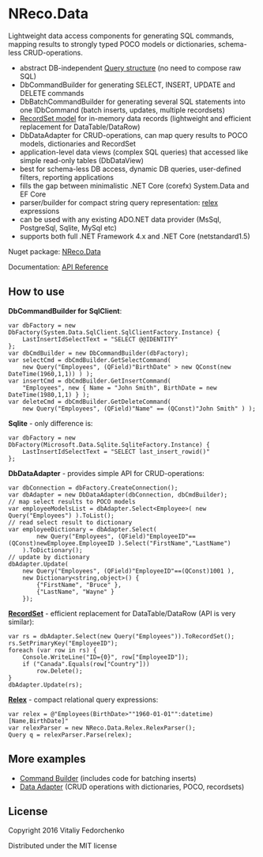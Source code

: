 # NReco.Data
Lightweight data access components for generating SQL commands, mapping results to strongly typed POCO models or dictionaries, schema-less CRUD-operations. 

* abstract DB-independent [Query structure](https://github.com/nreco/data/wiki/Query) (no need to compose raw SQL)
* DbCommandBuilder for generating SELECT, INSERT, UPDATE and DELETE commands
* DbBatchCommandBuilder for generating several SQL statements into one IDbCommand (batch inserts, updates, multiple recordsets)
* [RecordSet model](https://github.com/nreco/data/wiki/RecordSet) for in-memory data records (lightweight and efficient replacement for DataTable/DataRow)
* DbDataAdapter for CRUD-operations, can map query results to POCO models, dictionaries and RecordSet
* application-level data views (complex SQL queries) that accessed like simple read-only tables (DbDataView)
* best for schema-less DB access, dynamic DB queries, user-defined filters, reporting applications 
* fills the gap between minimalistic .NET Core (corefx) System.Data and EF Core 
* parser/builder for compact string query representation: [relex](https://github.com/nreco/data/wiki/Relex) expressions
* can be used with any existing ADO.NET data provider (MsSql, PostgreSql, Sqlite, MySql etc)
* supports both full .NET Framework 4.x and .NET Core (netstandard1.5)

Nuget package: [NReco.Data](https://www.nuget.org/packages/NReco.Data/)

Documentation: [API Reference](http://www.nrecosite.com/doc/NReco.Data/)

## How to use 	
**DbCommandBuilder for SqlClient**:
```
var dbFactory = new DbFactory(System.Data.SqlClient.SqlClientFactory.Instance) {
	LastInsertIdSelectText = "SELECT @@IDENTITY"
};
var dbCmdBuilder = new DbCommandBuilder(dbFactory);
var selectCmd = dbCmdBuilder.GetSelectCommand( 
	new Query("Employees", (QField)"BirthDate" > new QConst(new DateTime(1960,1,1)) ) );
var insertCmd = dbCmdBuilder.GetInsertCommand(
	"Employees", new { Name = "John Smith", BirthDate = new DateTime(1980,1,1) } );
var deleteCmd = dbCmdBuilder.GetDeleteCommand(
	new Query("Employees", (QField)"Name" == (QConst)"John Smith" ) );
```
**Sqlite** - only difference is:
```
var dbFactory = new DbFactory(Microsoft.Data.Sqlite.SqliteFactory.Instance) {
	LastInsertIdSelectText = "SELECT last_insert_rowid()"
};
```
**DbDataAdapter** - provides simple API for CRUD-operations:
```
var dbConnection = dbFactory.CreateConnection();
var dbAdapter = new DbDataAdapter(dbConnection, dbCmdBuilder);
// map select results to POCO models
var employeeModelsList = dbAdapter.Select<Employee>( new Query("Employees") ).ToList(); 
// read select result to dictionary
var employeeDictionary = dbAdapter.Select( 
		new Query("Employees", (QField)"EmployeeID"==(QConst)newEmployee.EmployeeID ).Select("FirstName","LastName") 
	).ToDictionary();
// update by dictionary
dbAdapter.Update( 
	new Query("Employees", (QField)"EmployeeID"==(QConst)1001 ),
	new Dictionary<string,object>() {
		{"FirstName", "Bruce" },
		{"LastName", "Wayne" }
	});
```
**[RecordSet](https://github.com/nreco/data/wiki/RecordSet)** - efficient replacement for DataTable/DataRow (API is very similar):
```
var rs = dbAdapter.Select(new Query("Employees")).ToRecordSet();
rs.SetPrimaryKey("EmployeeID");
foreach (var row in rs) {
	Console.WriteLine("ID={0}", row["EmployeeID"]);
	if ("Canada".Equals(row["Country"]))
		row.Delete();
}
dbAdapter.Update(rs);
```
**[Relex](https://github.com/nreco/data/wiki/Relex)** - compact relational query expressions:
```
var relex = @"Employees(BirthDate>""1960-01-01"":datetime)[Name,BirthDate]"
var relexParser = new NReco.Data.Relex.RelexParser();
Query q = relexParser.Parse(relex);
```

## More examples
* [Command Builder](https://github.com/nreco/data/tree/master/examples/SqliteDemo.CommandBuilder/Program.cs) (includes code for batching inserts)
* [Data Adapter](https://github.com/nreco/data/tree/master/examples/SqliteDemo.DataAdapter/Program.cs) (CRUD operations with dictionaries, POCO, recordsets)

## License
Copyright 2016 Vitaliy Fedorchenko

Distributed under the MIT license

